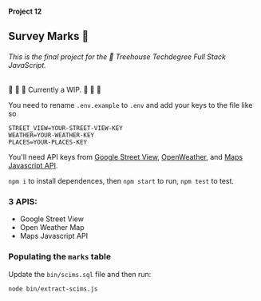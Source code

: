 #### Project 12

## Survey Marks 🔩

###### This is the final project for the 🏡 Treehouse Techdegree Full Stack JavaScript.
🚧 🚧 🚧 Currently a WIP. 🚧 🚧 🚧

You need to rename `.env.example` to `.env` and add your keys to the file like so

```
STREET_VIEW=YOUR-STREET-VIEW-KEY
WEATHER=YOUR-WEATHER-KEY
PLACES=YOUR-PLACES-KEY

```

You'll need API keys from [Google Street View](https://developers.google.com/maps/documentation/streetview/intro), [OpenWeather](https://openweathermap.org/api), and [Maps Javascript API](https://developers.google.com/maps/documentation/javascript/places).

`npm i` to install dependences, then `npm start` to run, `npm test` to test.


### 3 APIS:
- Google Street View
- Open Weather Map
- Maps Javascript API


### Populating the `marks` table

Update the `bin/scims.sql` file and then run:

`node bin/extract-scims.js`
